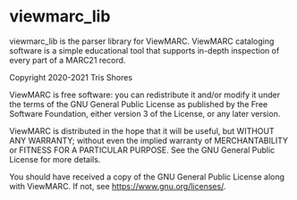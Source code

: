 # viewmarc_lib

viewmarc_lib is the parser library for ViewMARC. ViewMARC cataloging software is a simple educational tool that supports in-depth inspection of every part of a MARC21 record.

Copyright 2020-2021 Tris Shores

ViewMARC is free software: you can redistribute it and/or modify it under the terms of the GNU General Public License as published by the Free Software Foundation, either version 3 of the License, or any later version.

ViewMARC is distributed in the hope that it will be useful, but WITHOUT ANY WARRANTY; without even the implied warranty of MERCHANTABILITY or FITNESS FOR A PARTICULAR PURPOSE. See the GNU General Public License for more details.

You should have received a copy of the GNU General Public License along with ViewMARC. If not, see https://www.gnu.org/licenses/.
